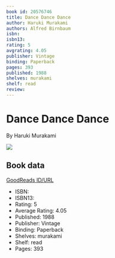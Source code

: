 ```yaml
---
book id: 20576746
title: Dance Dance Dance
author: Haruki Murakami
authors: Alfred Birnbaum
isbn: 
isbn13: 
rating: 5
avgrating: 4.05
publisher: Vintage
binding: Paperback
pages: 393
published: 1988
shelves: murakami
shelf: read
review: 
---
```


# Dance Dance Dance

By Haruki Murakami

![](https://i.gr-assets.com/images/S/compressed.photo.goodreads.com/books/1390147523l/20576746.jpg)

## Book data

[GoodReads ID/URL](https://www.goodreads.com/book/show/20576746)

- ISBN: 
- ISBN13: 
- Rating: 5
- Average Rating: 4.05
- Published: 1988
- Publisher: Vintage
- Binding: Paperback
- Shelves: murakami
- Shelf: read
- Pages: 393

